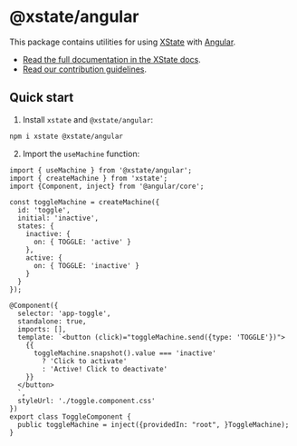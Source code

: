 # @xstate/angular

This package contains utilities for using [XState](https://github.com/statelyai/xstate) with [Angular](https://github.com/angular/angular).

- [Read the full documentation in the XState docs](https://stately.ai/docs/xstate-angular).
- [Read our contribution guidelines](https://github.com/statelyai/xstate/blob/main/CONTRIBUTING.md).

## Quick start

1. Install `xstate` and `@xstate/angular`:

```bash
npm i xstate @xstate/angular
```

2. Import the `useMachine` function:

```angular-ts
import { useMachine } from '@xstate/angular';
import { createMachine } from 'xstate';
import {Component, inject} from '@angular/core';

const toggleMachine = createMachine({
  id: 'toggle',
  initial: 'inactive',
  states: {
    inactive: {
      on: { TOGGLE: 'active' }
    },
    active: {
      on: { TOGGLE: 'inactive' }
    }
  }
});

@Component({
  selector: 'app-toggle',
  standalone: true,
  imports: [],
  template: `<button (click)="toggleMachine.send({type: 'TOGGLE'})">
    {{
      toggleMachine.snapshot().value === 'inactive'
        ? 'Click to activate'
        : 'Active! Click to deactivate'
    }}
  </button>
  `,
  styleUrl: './toggle.component.css'
})
export class ToggleComponent {
  public toggleMachine = inject({providedIn: "root", }ToggleMachine);
}
```
